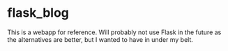 # flask_blog

This is a webapp for reference. Will probably not use Flask in the future as the alternatives are better, but I wanted to have in under my belt.
